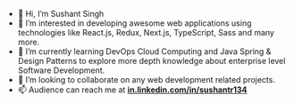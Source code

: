 - 👋 Hi, I’m Sushant Singh
- 👀 I’m interested in developing awesome web applications using technologies like React.js, Redux, Next.js, TypeScript, Sass and many more.
- 🌱 I’m currently learning DevOps Cloud Computing and Java Spring & Design Patterns to explore more depth knowledge about enterprise level Software Development.
- 💞️ I’m looking to collaborate on any web development related projects.
- 📫 Audience can reach me at <b><a href="https://in.linkedin.com/in/sushantr134">in.linkedin.com/in/sushantr134</a></b>

<!---
sushant-appinventiv/sushant-appinventiv is a ✨ special ✨ repository because its `README.md` (this file) appears on your GitHub profile.
You can click the Preview link to take a look at your changes.
--->
